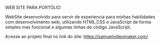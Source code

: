 WEB SITE PARA PORTÓLIO

WebSite desenvolvido para servir de experiencia para minhas habilidades com desenvolvimento web, utilizando HTML,CSS e JavaScript de forma simples mas funcional e algumas linhas de código JavaScript.

Acesse ao projeto final no link do site: https://samuelvideomaker.com/
